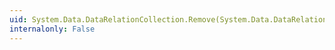 ```yaml
---
uid: System.Data.DataRelationCollection.Remove(System.Data.DataRelation)
internalonly: False
---
```

